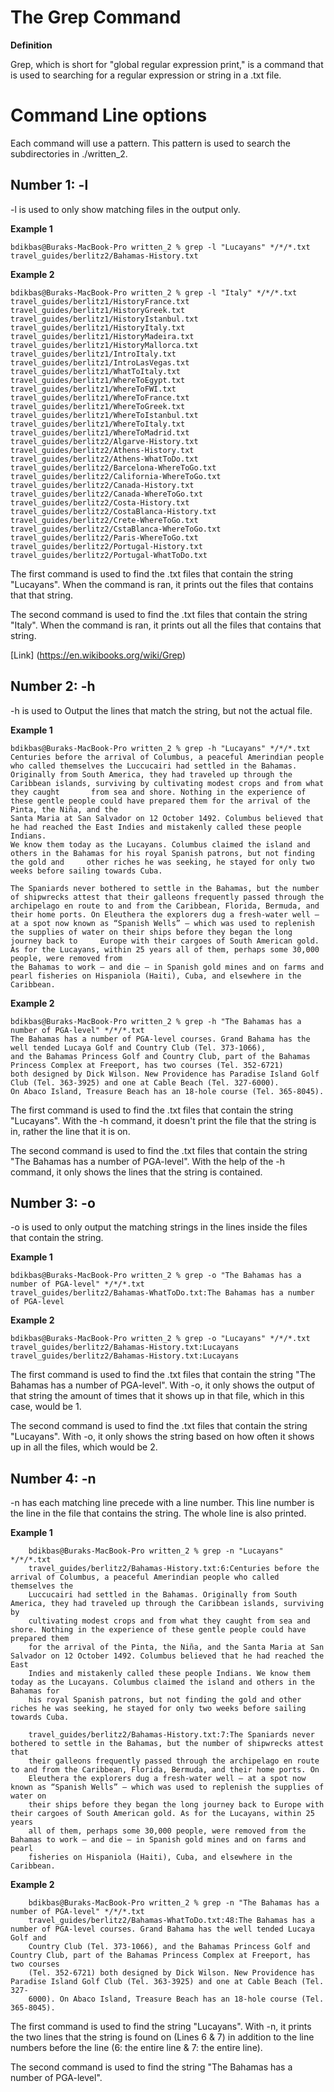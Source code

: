 # The Grep Command

**Definition**

Grep, which is short for "global regular expression print," is a command that is used to searching for a regular expression or string in a .txt file.

# Command Line options

Each command will use a pattern.
This pattern is used to search the subdirectories in ./written_2.

## Number 1: -l

-l is used to only show matching files in the output only.

**Example 1**

    bdikbas@Buraks-MacBook-Pro written_2 % grep -l "Lucayans" */*/*.txt
    travel_guides/berlitz2/Bahamas-History.txt
    
**Example 2**

    bdikbas@Buraks-MacBook-Pro written_2 % grep -l "Italy" */*/*.txt
    travel_guides/berlitz1/HistoryFrance.txt
    travel_guides/berlitz1/HistoryGreek.txt
    travel_guides/berlitz1/HistoryIstanbul.txt
    travel_guides/berlitz1/HistoryItaly.txt
    travel_guides/berlitz1/HistoryMadeira.txt
    travel_guides/berlitz1/HistoryMallorca.txt
    travel_guides/berlitz1/IntroItaly.txt
    travel_guides/berlitz1/IntroLasVegas.txt
    travel_guides/berlitz1/WhatToItaly.txt
    travel_guides/berlitz1/WhereToEgypt.txt
    travel_guides/berlitz1/WhereToFWI.txt
    travel_guides/berlitz1/WhereToFrance.txt
    travel_guides/berlitz1/WhereToGreek.txt
    travel_guides/berlitz1/WhereToIstanbul.txt
    travel_guides/berlitz1/WhereToItaly.txt
    travel_guides/berlitz1/WhereToMadrid.txt
    travel_guides/berlitz2/Algarve-History.txt
    travel_guides/berlitz2/Athens-History.txt
    travel_guides/berlitz2/Athens-WhatToDo.txt
    travel_guides/berlitz2/Barcelona-WhereToGo.txt
    travel_guides/berlitz2/California-WhereToGo.txt
    travel_guides/berlitz2/Canada-History.txt
    travel_guides/berlitz2/Canada-WhereToGo.txt
    travel_guides/berlitz2/Costa-History.txt
    travel_guides/berlitz2/CostaBlanca-History.txt
    travel_guides/berlitz2/Crete-WhereToGo.txt
    travel_guides/berlitz2/CstaBlanca-WhereToGo.txt
    travel_guides/berlitz2/Paris-WhereToGo.txt
    travel_guides/berlitz2/Portugal-History.txt
    travel_guides/berlitz2/Portugal-WhatToDo.txt
    
The first command is used to find the .txt files that contain the string "Lucayans". When the command is ran, it prints out the files that contains that that string.

The second command is used to find the .txt files that contain the string "Italy". When the command is ran, it prints out all the files that contains that string.

[Link] (https://en.wikibooks.org/wiki/Grep)

## Number 2: -h

-h is used to Output the lines that match the string, but not the actual file.

**Example 1**

    bdikbas@Buraks-MacBook-Pro written_2 % grep -h "Lucayans" */*/*.txt
    Centuries before the arrival of Columbus, a peaceful Amerindian people who called themselves the Luccucairi had settled in the Bahamas. 
    Originally from South America, they had traveled up through the Caribbean islands, surviving by cultivating modest crops and from what they caught       from sea and shore. Nothing in the experience of these gentle people could have prepared them for the arrival of the Pinta, the Niña, and the 
    Santa Maria at San Salvador on 12 October 1492. Columbus believed that he had reached the East Indies and mistakenly called these people Indians. 
    We know them today as the Lucayans. Columbus claimed the island and others in the Bahamas for his royal Spanish patrons, but not finding the gold and     other riches he was seeking, he stayed for only two weeks before sailing towards Cuba.
    
    The Spaniards never bothered to settle in the Bahamas, but the number of shipwrecks attest that their galleons frequently passed through the             archipelago en route to and from the Caribbean, Florida, Bermuda, and their home ports. On Eleuthera the explorers dug a fresh-water well — 
    at a spot now known as “Spanish Wells” — which was used to replenish the supplies of water on their ships before they began the long journey back to     Europe with their cargoes of South American gold. As for the Lucayans, within 25 years all of them, perhaps some 30,000 people, were removed from 
    the Bahamas to work — and die — in Spanish gold mines and on farms and pearl fisheries on Hispaniola (Haiti), Cuba, and elsewhere in the Caribbean.

**Example 2**
    
    bdikbas@Buraks-MacBook-Pro written_2 % grep -h "The Bahamas has a number of PGA-level" */*/*.txt
    The Bahamas has a number of PGA-level courses. Grand Bahama has the well tended Lucaya Golf and Country Club (Tel. 373-1066), 
    and the Bahamas Princess Golf and Country Club, part of the Bahamas Princess Complex at Freeport, has two courses (Tel. 352-6721) 
    both designed by Dick Wilson. New Providence has Paradise Island Golf Club (Tel. 363-3925) and one at Cable Beach (Tel. 327-6000). 
    On Abaco Island, Treasure Beach has an 18-hole course (Tel. 365-8045).
    
The first command is used to find the .txt files that contain the string "Lucayans". With the -h command, it doesn't print the file that the string is in, rather the line that it is on.

The second command is used to find the .txt files that contain the string "The Bahamas has a number of PGA-level". With the help of the -h command, it only shows the lines that the string is contained.

## Number 3: -o

-o is used to only output the matching strings in the lines inside the files that contain the string.

**Example 1**

    bdikbas@Buraks-MacBook-Pro written_2 % grep -o "The Bahamas has a number of PGA-level" */*/*.txt
    travel_guides/berlitz2/Bahamas-WhatToDo.txt:The Bahamas has a number of PGA-level
    
**Example 2**

    bdikbas@Buraks-MacBook-Pro written_2 % grep -o "Lucayans" */*/*.txt                     
    travel_guides/berlitz2/Bahamas-History.txt:Lucayans
    travel_guides/berlitz2/Bahamas-History.txt:Lucayans

The first command is used to find the .txt files that contain the string "The Bahamas has a number of PGA-level". With -o, it only shows the output of that string the amount of times that it shows up in that file, which in this case, would be 1.

The second command is used to find the .txt files that contain the string "Lucayans". With -o, it only shows the string based on how often it shows up in all the files, which would be 2.

## Number 4: -n

-n has each matching line precede with a line number. This line number is the line in the file that contains the string. The whole line is also printed.

**Example 1**

        bdikbas@Buraks-MacBook-Pro written_2 % grep -n "Lucayans" */*/*.txt
        travel_guides/berlitz2/Bahamas-History.txt:6:Centuries before the arrival of Columbus, a peaceful Amerindian people who called themselves the 
        Luccucairi had settled in the Bahamas. Originally from South America, they had traveled up through the Caribbean islands, surviving by 
        cultivating modest crops and from what they caught from sea and shore. Nothing in the experience of these gentle people could have prepared them 
        for the arrival of the Pinta, the Niña, and the Santa Maria at San Salvador on 12 October 1492. Columbus believed that he had reached the East 
        Indies and mistakenly called these people Indians. We know them today as the Lucayans. Columbus claimed the island and others in the Bahamas for 
        his royal Spanish patrons, but not finding the gold and other riches he was seeking, he stayed for only two weeks before sailing towards Cuba.
        
        travel_guides/berlitz2/Bahamas-History.txt:7:The Spaniards never bothered to settle in the Bahamas, but the number of shipwrecks attest that 
        their galleons frequently passed through the archipelago en route to and from the Caribbean, Florida, Bermuda, and their home ports. On 
        Eleuthera the explorers dug a fresh-water well — at a spot now known as “Spanish Wells” — which was used to replenish the supplies of water on 
        their ships before they began the long journey back to Europe with their cargoes of South American gold. As for the Lucayans, within 25 years 
        all of them, perhaps some 30,000 people, were removed from the Bahamas to work — and die — in Spanish gold mines and on farms and pearl 
        fisheries on Hispaniola (Haiti), Cuba, and elsewhere in the Caribbean.
        
**Example 2**

        bdikbas@Buraks-MacBook-Pro written_2 % grep -n "The Bahamas has a number of PGA-level" */*/*.txt
        travel_guides/berlitz2/Bahamas-WhatToDo.txt:48:The Bahamas has a number of PGA-level courses. Grand Bahama has the well tended Lucaya Golf and 
        Country Club (Tel. 373-1066), and the Bahamas Princess Golf and Country Club, part of the Bahamas Princess Complex at Freeport, has two courses 
        (Tel. 352-6721) both designed by Dick Wilson. New Providence has Paradise Island Golf Club (Tel. 363-3925) and one at Cable Beach (Tel. 327-
        6000). On Abaco Island, Treasure Beach has an 18-hole course (Tel. 365-8045).

The first command is used to find the string "Lucayans". With -n, it prints the two lines that the string is found on (Lines 6 & 7) in addition to the line numbers before the line (6: the entire line & 7: the entire line).

The second command is used to find the string "The Bahamas has a number of PGA-level". 
